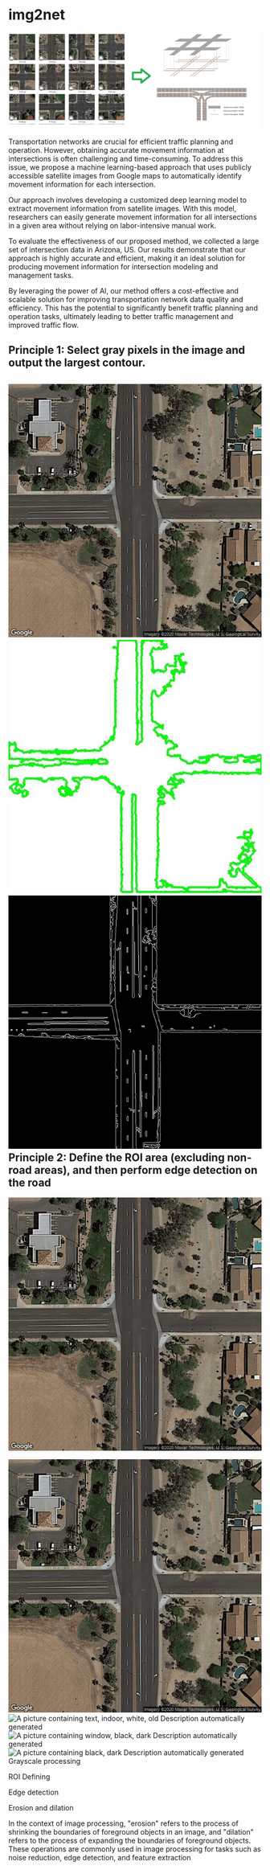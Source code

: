# img2net

![](media/1181c0d8c135e350bb363eb2c6667e9f.png)

Transportation networks are crucial for efficient traffic planning and
operation. However, obtaining accurate movement information at intersections is
often challenging and time-consuming. To address this issue, we propose a
machine learning-based approach that uses publicly accessible satellite images
from Google maps to automatically identify movement information for each
intersection.

Our approach involves developing a customized deep learning model to extract
movement information from satellite images. With this model, researchers can
easily generate movement information for all intersections in a given area
without relying on labor-intensive manual work.

To evaluate the effectiveness of our proposed method, we collected a large set
of intersection data in Arizona, US. Our results demonstrate that our approach
is highly accurate and efficient, making it an ideal solution for producing
movement information for intersection modeling and management tasks.

By leveraging the power of AI, our method offers a cost-effective and scalable
solution for improving transportation network data quality and efficiency. This
has the potential to significantly benefit traffic planning and operation tasks,
ultimately leading to better traffic management and improved traffic flow.

## Principle 1: Select gray pixels in the image and output the largest contour.

## ![Map Description automatically generated](media/dcafd2b81039dcfc0ecc2f68ee682001.PNG)![Icon Description automatically generated with medium confidence](media/4f216ee79908dec2161b45b166c7f9f9.jpeg)![A picture containing text Description automatically generated](media/1fdf27431c11cf33859db9d022e41048.png)Principle 2: Define the ROI area (excluding non-road areas), and then perform edge detection on the road

![Map Description automatically
generated](media/dcafd2b81039dcfc0ecc2f68ee682001.PNG)

![Map Description automatically
generated](media/dcafd2b81039dcfc0ecc2f68ee682001.PNG)![A picture containing
text, indoor, white, old Description automatically
generated](media/1623af2db3c569ec4bbbd263359c4e85.jpeg)![A picture containing
window, black, dark Description automatically
generated](media/ce508d2698400d5ee6f910ec4728ebcc.jpeg)![A picture containing
black, dark Description automatically
generated](media/304d02ce3c6f2d0a63a79b2fef0380ce.jpeg)Grayscale processing

ROI Defining

Edge detection

Erosion and dilation

In the context of image processing, "erosion" refers to the process of shrinking
the boundaries of foreground objects in an image, and "dilation" refers to the
process of expanding the boundaries of foreground objects. These operations are
commonly used in image processing for tasks such as noise reduction, edge
detection, and feature extraction
